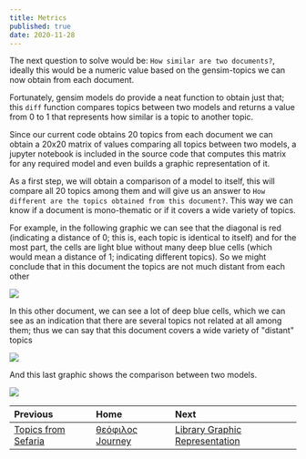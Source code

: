 ```yaml
---
title: Metrics
published: true
date: 2020-11-28
---
```


The next question to solve would be: `How similar are two documents?`, ideally this would be a numeric value based on the gensim-topics we can now obtain from each document.

Fortunately, gensim models do provide a neat function to obtain just that; this `diff` function compares topics between two models and returns a value from 0 to 1 that represents how similar is a topic to another topic.

Since our current code obtains 20 topics from each document we can obtain a 20x20 matrix of values comparing all topics between two models, a jupyter notebook is included in the source code that computes this matrix for any required model and even builds a graphic representation of it.

As a first step, we will obtain a comparison of a model to itself, this will compare all 20 topics among them and will give us an answer to `How different are the topics obtained from this document?`. This way we can know if a document is mono-thematic or if it covers a wide variety of topics.

For example, in the following graphic we can see that the diagonal is red (indicating a distance of 0; this is, each topic is identical to itself) and for the most part, the cells are light blue without many deep blue cells (which would mean a distance of 1; indicating different topics). So we might conclude that in this document the topics are not much distant from each other

![](assets/metrics_mono.png)


In this other document, we can see a lot of deep blue cells, which we can see as an indication that there are several topics not related at all among them; thus we can say that this document covers a wide variety of "distant" topics

![](assets/metrics_multi.png)


And this last graphic shows the comparison between two models.

![](assets/metrics_two.png)


| Previous        | Home          | Next |
|:-------------|:------------------|:------|
|  [Topics from Sefaria](A-Topics-Sefaria) | [θεόφιλος Journey](A-θεόφιλος-Journey) | [Library Graphic Representation](B-LibGraph) |
